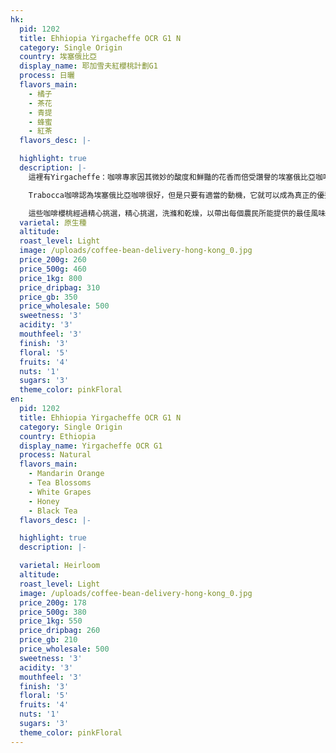 ```yaml
---
hk:
  pid: 1202
  title: Ehhiopia Yirgacheffe OCR G1 N
  category: Single Origin
  country: 埃塞俄比亞
  display_name: 耶加雪夫紅櫻桃計劃G1
  process: 日曬
  flavors_main:
    - 橘子
    - 茶花
    - 青提
    - 蜂蜜
    - 紅茶
  flavors_desc: |-

  highlight: true
  description: |-
    這裡有Yirgacheffe：咖啡專家因其微妙的酸度和鮮豔的花香而倍受讚譽的埃塞俄比亞咖啡，然後是OCR Yirgacheffe。 OCR代表Trabocca Coffee Importers（Trabocca咖啡進口商）的創意“ Operation Cherry Red”。

    Trabocca咖啡認為埃塞俄比亞咖啡很好，但是只要有適當的動機，它就可以成為真正的優秀咖啡。因此，他們制定了一項激勵計劃，旨在將該地區的咖啡種植者推向咖啡界的高層。 OCR計劃要求每個農場提交1500至3,000kg的微型批次，只提供他們最好，最成熟，最深的“櫻桃紅”咖啡。

    這些咖啡櫻桃經過精心挑選，精心挑選，洗滌和乾燥，以帶出每個農民所能提供的最佳風味。然後，將每批優質咖啡發送到拍賣行，在那裡熱情的烘烤者和飲酒者品嚐並競價選擇最好的批次的價格。作為對他們對製作優質咖啡的關心和奉獻的回報，將拍賣所得的價格直接返還給農民，以便他們改善生活質量，設備和動力，從而在明年創造出更好的咖啡。
  varietal: 原生種
  altitude:
  roast_level: Light
  image: /uploads/coffee-bean-delivery-hong-kong_0.jpg
  price_200g: 260
  price_500g: 460
  price_1kg: 800
  price_dripbag: 310
  price_gb: 350
  price_wholesale: 500
  sweetness: '3'
  acidity: '3'
  mouthfeel: '3'
  finish: '3'
  floral: '5'
  fruits: '4'
  nuts: '1'
  sugars: '3'
  theme_color: pinkFloral
en:
  pid: 1202
  title: Ehhiopia Yirgacheffe OCR G1 N
  category: Single Origin
  country: Ethiopia
  display_name: Yirgacheffe OCR G1
  process: Natural
  flavors_main:
    - Mandarin Orange
    - Tea Blossoms
    - White Grapes
    - Honey
    - Black Tea
  flavors_desc: |-

  highlight: true
  description: |-

  varietal: Heirloom
  altitude:
  roast_level: Light
  image: /uploads/coffee-bean-delivery-hong-kong_0.jpg
  price_200g: 178
  price_500g: 380
  price_1kg: 550
  price_dripbag: 260
  price_gb: 210
  price_wholesale: 500
  sweetness: '3'
  acidity: '3'
  mouthfeel: '3'
  finish: '3'
  floral: '5'
  fruits: '4'
  nuts: '1'
  sugars: '3'
  theme_color: pinkFloral
---
```


